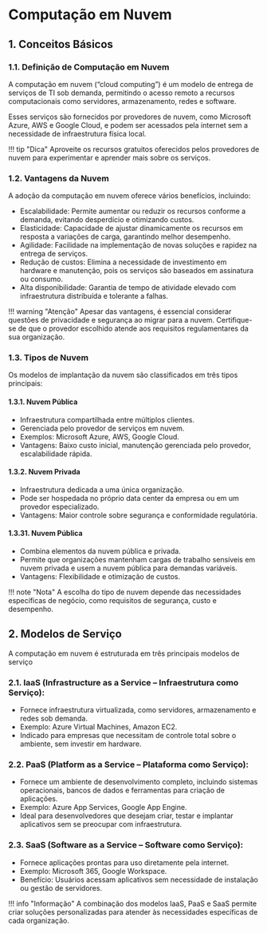 # Computação em Nuvem  

## 1. Conceitos Básicos  

### 1.1. Definição de Computação em Nuvem  

A computação em nuvem (“cloud computing”) é um modelo de entrega de serviços de TI sob demanda, permitindo o acesso remoto a recursos computacionais como servidores, armazenamento, redes e software.  

Esses serviços são fornecidos por provedores de nuvem, como Microsoft Azure, AWS e Google Cloud, e podem ser acessados pela internet sem a necessidade de infraestrutura física local.  

!!! tip "Dica"
    Aproveite os recursos gratuitos oferecidos pelos provedores de nuvem para experimentar e aprender mais sobre os serviços.  

### 1.2. Vantagens da Nuvem  
A adoção da computação em nuvem oferece vários benefícios, incluindo:  

- Escalabilidade: Permite aumentar ou reduzir os recursos conforme a demanda, evitando desperdício e otimizando custos.  
- Elasticidade: Capacidade de ajustar dinamicamente os recursos em resposta a variações de carga, garantindo melhor desempenho.  
- Agilidade: Facilidade na implementação de novas soluções e rapidez na entrega de serviços.  
- Redução de custos: Elimina a necessidade de investimento em hardware e manutenção, pois os serviços são baseados em assinatura ou consumo.  
- Alta disponibilidade: Garantia de tempo de atividade elevado com infraestrutura distribuída e tolerante a falhas.  

!!! warning "Atenção"
    Apesar das vantagens, é essencial considerar questões de privacidade e segurança ao migrar para a nuvem. Certifique-se de que o provedor escolhido atende aos requisitos regulamentares da sua organização.  

### 1.3. Tipos de Nuvem  
Os modelos de implantação da nuvem são classificados em três tipos principais:  

#### 1.3.1. Nuvem Pública
   - Infraestrutura compartilhada entre múltiplos clientes.  
   - Gerenciada pelo provedor de serviços em nuvem.  
   - Exemplos: Microsoft Azure, AWS, Google Cloud.  
   - Vantagens: Baixo custo inicial, manutenção gerenciada pelo provedor, escalabilidade rápida.  

#### 1.3.2. Nuvem Privada
   - Infraestrutura dedicada a uma única organização.  
   - Pode ser hospedada no próprio data center da empresa ou em um provedor especializado.  
   - Vantagens: Maior controle sobre segurança e conformidade regulatória.  

#### 1.3.31. Nuvem Pública
   - Combina elementos da nuvem pública e privada.  
   - Permite que organizações mantenham cargas de trabalho sensíveis em nuvem privada e usem a nuvem pública para demandas variáveis.  
   - Vantagens: Flexibilidade e otimização de custos.  

!!! note "Nota"
    A escolha do tipo de nuvem depende das necessidades específicas de negócio, como requisitos de segurança, custo e desempenho.  

## 2. Modelos de Serviço  

A computação em nuvem é estruturada em três principais modelos de serviço

### 2.1. IaaS (Infrastructure as a Service – Infraestrutura como Serviço):  
   - Fornece infraestrutura virtualizada, como servidores, armazenamento e redes sob demanda.  
   - Exemplo: Azure Virtual Machines, Amazon EC2.  
   - Indicado para empresas que necessitam de controle total sobre o ambiente, sem investir em hardware.  

### 2.2. PaaS (Platform as a Service – Plataforma como Serviço):  
   - Fornece um ambiente de desenvolvimento completo, incluindo sistemas operacionais, bancos de dados e ferramentas para criação de aplicações.  
   - Exemplo: Azure App Services, Google App Engine.  
   - Ideal para desenvolvedores que desejam criar, testar e implantar aplicativos sem se preocupar com infraestrutura.  

### 2.3. SaaS (Software as a Service – Software como Serviço):  
   - Fornece aplicações prontas para uso diretamente pela internet.  
   - Exemplo: Microsoft 365, Google Workspace.  
   - Benefício: Usuários acessam aplicativos sem necessidade de instalação ou gestão de servidores.  

!!! info "Informação"
    A combinação dos modelos IaaS, PaaS e SaaS permite criar soluções personalizadas para atender às necessidades específicas de cada organização.

